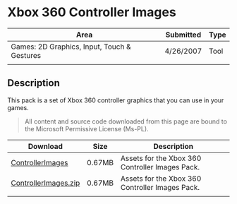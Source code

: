 # Xbox 360 Controller Images

|Area|Submitted|Type|
|-|-|-|
Games: 2D Graphics, Input, Touch & Gestures|4/26/2007|Tool
||||

## Description

This pack is a set of Xbox 360 controller graphics that you can use in your games.

> All content and source code downloaded from this page are bound to the Microsoft Permissive License (Ms-PL).

Download | Size | Description
---|---|---|
[ControllerImages](https://github.com/simondarksidej/XNAGameStudio/tree/master/Samples/ControllerImages) | 0.67MB | Assets for the Xbox 360 Controller Images Pack.
[ControllerImages.zip](https://github.com/simondarksidej/XNAGameStudioZips/tree/master/Samples/ControllerImages.zip) | 0.67MB | Assets for the Xbox 360 Controller Images Pack.
||||

